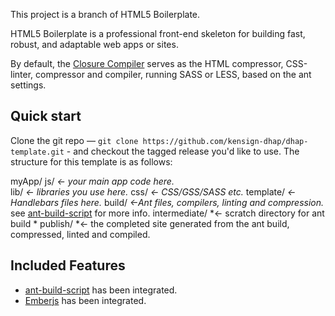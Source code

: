 
This project is a branch of HTML5 Boilerplate.

HTML5 Boilerplate is a professional front-end skeleton for building fast,
robust, and adaptable web apps or sites.

By default, the [Closure Compiler](https://developers.google.com/closure/compiler/) serves as the HTML 
compressor, CSS-linter, compressor and compiler, running SASS or LESS, based on the ant settings. 

## Quick start

Clone the git repo — `git clone https://github.com/kensign-dhap/dhap-template.git` - and checkout the tagged
release you'd like to use. The structure for this template is as follows:

  myApp/
        js/ *<- your main app code here.*        	
        	lib/ *<- libraries you use here.*
        css/ *<- CSS/GSS/SASS etc.*
        template/ *<- Handlebars files here.*
		build/ *<-Ant files, compilers, linting and compression.* see [ant-build-script](https://github.com/kensign-dhap/ant-build-script) for more info.
		intermediate/ *<- scratch directory for ant build *
		publish/ *<- the completed site generated from the ant build, compressed, linted and compiled. 

## Included Features

* [ant-build-script](https://github.com/kensign-dhap/ant-build-script) has been integrated. 
* [Emberjs](https://github.com/emberjs/ember.js) has been integrated. 

